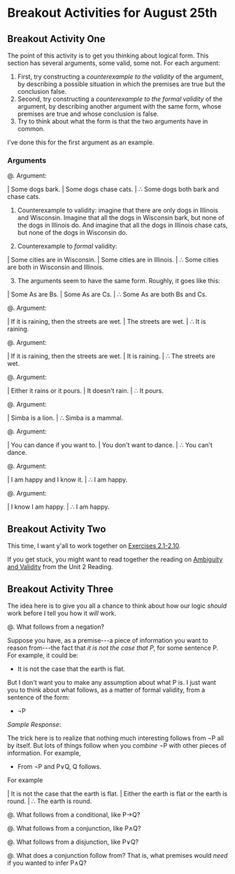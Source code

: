 # Breakout Activities for August 25th

<!--Notes

This was too hard, and the instructions were not clear enough.

Revisions:

-   Rewrite Units 1 and 2 to do a better job of introducing formal validity
-   Focus on *counterexamples to formal validity*
-   Restructure the questions too.

What worked better:

| T: Simba is a lion.
| T: ∴ Simba is a mammal.

| T: ?
| F: ∴ ?

I think maybe I need to introduce this basic task: a chart, asking you to
evaluate truth and falsehood of premises and conclusion in a given situation,
possible or actual. So, an informal row of truthtable. Roughly, this:

~~~
[ ] Simba is a lion.
[ ] Simba is a mammal.
~~~

Where the student can put "T" or "F" into the box.

Then I could introduce, for counterexamples to formal validity, variation:

~~~
 T  [          ]
 F  [          ]
~~~

Where the student has to put in other sentences of the same form into the
boxes.

-->

## Breakout Activity One

The point of this activity is to get you thinking about logical form.
This section has several arguments, some valid, some not. For each argument:

1.  First, try constructing a *counterexample to the validity* of the
    argument, by describing a possible situation in which the premises are
    true but the conclusion false.
2.  Second, try constructing a *counterexample to the formal validity* of the
    argument, by describing another argument with the same form, whose
    premises are true and whose conclusion is false.
3.  Try to think about what the form is that the two arguments have in common.

I've done this for the first argument as an example.

### Arguments

@. Argument:

| Some dogs bark.
| Some dogs chase cats.
| ∴ Some dogs both bark and chase cats.

1.  Counterexample to validity: imagine that there are only dogs in Illinois
    and Wisconsin. Imagine that all the dogs in Wisconsin bark, but none of
    the dogs in Illinois do. And imagine that all the dogs in Illinois chase
    cats, but none of the dogs in Wisconsin do.

2.  Counterexample to *formal* validity:

| Some cities are in Wisconsin.
| Some cities are in Illinois.
| ∴ Some cities are both in Wisconsin and Illinois.

3.   The arguments seem to have the same form. Roughly, it goes like this:

| Some As are Bs.
| Some As are Cs.
| ∴ Some As are both Bs and Cs.

@. Argument:

| If it is raining, then the streets are wet. 
| The streets are wet.
| ∴ It is raining.

@. Argument:

| If it is raining, then the streets are wet. 
| It is raining.
| ∴ The streets are wet.

@. Argument:

| Either it rains or it pours.
| It doesn't rain.
| ∴ It pours.

@. Argument:

| Simba is a lion.
| ∴ Simba is a mammal.

@. Argument:

| You can dance if you want to.
| You don't want to dance.
| ∴ You can't dance. 

@. Argument:

| I am happy and I know it.
| ∴ I am happy.

@. Argument:

| I know I am happy.
| ∴ I am happy.

## Breakout Activity Two 

This time, I want y'all to work together on [Exercises
2.1-2.10](https://carnap.io/assignments/ISU_112_FALL_2020/Unit%202%20Exercises).

If you get stuck, you might want to read together the reading on [Ambiguity
and
Validity](https://carnap.io/assignments/ISU_112_FALL_2020/Unit%202%20Reading#ambiguity-and-the-idea-of-an-artificial-language)
from the Unit 2 Reading.

## Breakout Activity Three

The idea here is to give you all a chance to think about how our logic
*should* work before I tell you how it *will* work.

@.  What follows from a negation?

Suppose you have, as a premise---a piece of information you want to reason
from---the fact that *it is not the case that P*, for some sentence P. For
example, it could be:

-   It is not the case that the earth is flat.

But I don't want you to make any assumption about what P is. I just want you
to think about what follows, as a matter of formal validity, from a sentence
of the form:

-   ¬P

*Sample Response*:

The trick here is to realize that nothing much interesting follows from ¬P all
by itself. But lots of things follow when you *combine* ¬P with other pieces
of information. For example,

-   From ¬P and P∨Q, Q follows.

For example

| It is not the case that the earth is flat.
| Either the earth is flat or the earth is round.
| ∴ The earth is round.

@. What follows from a conditional, like P→Q?

@. What follows from a conjunction, like P∧Q?

@. What follows from a disjunction, like P∨Q?

@. What does a conjunction follow from? That is, what premises would *need* if
you wanted to infer P∧Q?
